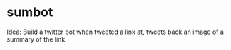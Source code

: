 # sumbot

Idea: Build a twitter bot when tweeted a link at, tweets back an image of a summary of the link.
